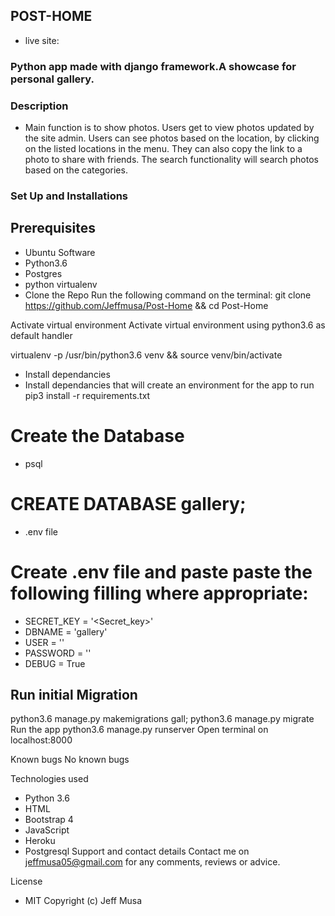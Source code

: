 ## POST-HOME
* live site: 
### Python app made with django framework.A showcase for personal gallery.

### Description
* Main function is to show photos. Users get to view photos updated by the site admin. Users can see photos based on the location, by clicking on the listed locations in the menu. They can also copy the link to a photo to share with friends. The search functionality will search photos based on the categories.


### Set Up and Installations
## Prerequisites
* Ubuntu Software
* Python3.6
* Postgres
* python virtualenv
* Clone the Repo
 Run the following command on the terminal: git clone https://github.com/Jeffmusa/Post-Home && cd Post-Home

 Activate virtual environment
 Activate virtual environment using python3.6 as default handler

 virtualenv -p /usr/bin/python3.6 venv && source venv/bin/activate
* Install dependancies
* Install dependancies that will create an environment for the app to run pip3 install -r requirements.txt

# Create the Database
* psql
# CREATE DATABASE gallery;
* .env file
# Create .env file and paste paste the following filling where appropriate:

* SECRET_KEY = '<Secret_key>'
* DBNAME = 'gallery'
* USER = '<Username>'
* PASSWORD = '<password>'
* DEBUG = True
## Run initial Migration
python3.6 manage.py makemigrations gall;
python3.6 manage.py migrate
Run the app
python3.6 manage.py runserver
Open terminal on localhost:8000

Known bugs
No known bugs

Technologies used
- Python 3.6
- HTML
- Bootstrap 4
- JavaScript
- Heroku
- Postgresql
Support and contact details
Contact me on jeffmusa05@gmail.com for any comments, reviews or advice.

License
* MIT
Copyright (c) Jeff Musa
